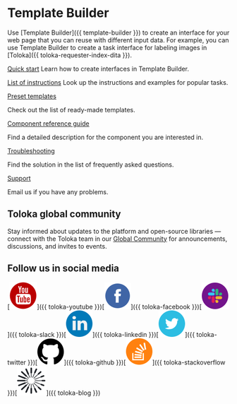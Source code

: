 # Template Builder

Use [Template Builder]({{ template-builder }}) to create an interface for your web page that you can reuse with different input data. For example, you can use Template Builder to create a task interface for labeling images in [Toloka]({{ toloka-requester-index-dita }}).

[Quick start](quickstart.md)
Learn how to create interfaces in Template Builder.


[List of instructions](operations/all.md)
Look up the instructions and examples for popular tasks.


[Preset templates](templates/index.md)

Check out the list of ready-made templates.



[Component reference guide](reference/index.md)

Find a detailed description for the component you are interested in.



[Troubleshooting](troubleshooting/troubleshooting.md)

Find the solution in the list of frequently asked questions.



[Support](concepts/support.md)

Email us if you have any problems.


## Toloka global community

Stay informed about updates to the platform and open-source libraries — connect with the Toloka team in our [Global Community](https://join.slack.com/t/tolokacommunity/shared_invite/zt-sxr745fr-dvfZffzvQTwNXOE0gEqysg) for announcements, discussions, and invites to events.

## Follow us in social media

[![](_images/SocialNetwork/youtube.svg)]({{ toloka-youtube }})[![](_images/SocialNetwork/facebook.svg)]({{ toloka-facebook }})[![](_images/SocialNetwork/slack.svg)]({{ toloka-slack }})[![](_images/SocialNetwork/linkedin.svg)]({{ toloka-linkedin }})[![](_images/SocialNetwork/twitter.svg)]({{ toloka-twitter }})[![](_images/SocialNetwork/github.svg)]({{ toloka-github }})[![](_images/SocialNetwork/StackOverflow.svg)]({{ toloka-stackoverflow }})[![](_images/SocialNetwork/blog.svg)]({{ toloka-blog }})
